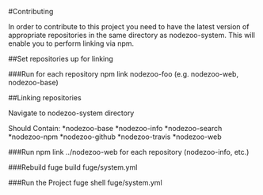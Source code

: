 #Contributing

In order to contribute to this project you need to have the latest version of appropriate repositories in the same directory as nodezoo-system. This will enable you to perform linking via npm.

##Set repositories up for linking

###Run for each repository
npm link nodezoo-foo (e.g. nodezoo-web, nodezoo-base)

##Linking repositories

Navigate to nodezoo-system directory

Should Contain:
*nodezoo-base
*nodezoo-info
*nodezoo-search
*nodezoo-npm
*nodezoo-github
*nodezoo-travis
*nodezoo-web

###Run
npm link ../nodezoo-web for each repository (nodezoo-info, etc.)

###Rebuild
fuge build fuge/system.yml

###Run the Project
fuge shell fuge/system.yml
